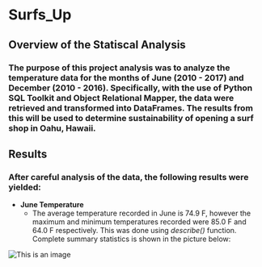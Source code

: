 # Surfs_Up 

## Overview of the Statiscal Analysis
### The purpose of this project analysis was to analyze the temperature data for the months of June (2010 - 2017) and December (2010 - 2016). Specifically, with the use of Python SQL Toolkit and Object Relational Mapper, the data were retrieved and transformed into DataFrames. The results from this will be used to determine sustainability of opening a surf shop in Oahu, Hawaii. 

## Results
### After careful analysis of the data, the following results were yielded:
- **June Temperature**
    - The average temperature recorded in June is 74.9 F, however the maximum and minimum temperatures recorded were 85.0 F and 64.0 F respectively. This was done using *describe()* function. Complete summary statistics is shown in the picture below:

![This is an image](surfs_up/june_temps_stat.png)


